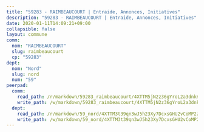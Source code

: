 ```yaml
---
title: "59283 - RAIMBEAUCOURT | Entraide, Annonces, Initiatives"
description: "59283 - RAIMBEAUCOURT | Entraide, Annonces, Initiatives"
date: 2020-01-11T14:09:21+09:00
collapsible: false
layout: commune
comm:
  nom: "RAIMBEAUCOURT"
  slug: raimbeaucourt
  cp: "59283"
dept:
  nom: "Nord"
  slug: nord
  num: "59"
peerpad:
  comm:
    read_path: /r/markdown/59283_raimbeaucourt/4XTTM5jN2z36gYroL2a3dnkHfNqmrJaoEY6nzoVAhYVfUtuAS
    write_path: /w/markdown/59283_raimbeaucourt/4XTTM5jN2z36gYroL2a3dnkHfNqmrJaoEY6nzoVAhYVfUtuAS-K3TgU3ZehjrAgdE3StsqVWy48UijeNQfcP4wM1V3sqkT2VYSMSvrNTDhkf3X3BWvzfVvcGm5SUwegUhhNF5TimCGVRdgHGMBSvEW4bp3CVqx5aQhHkCMcerSky5EHSUY5HqhSmfg
  dept:
    read_path: /r/markdown/59_nord/4XTTM3t39qn3wJ5h23Xy7DcxsGHU2vCoMP2z3iS4TUn3TrtdJ
    write_path: /w/markdown/59_nord/4XTTM3t39qn3wJ5h23Xy7DcxsGHU2vCoMP2z3iS4TUn3TrtdJ-K3TgTuZGkuZqXfr6fpmH7pGsMT6ndvZQMyRDze5QBt7XScLWHoBi246kLoDKpTH2Yo4f3AFSSJqGc2ozvNww7qPLqsDjpvahxCbQ6F5znbfjp6kVgaDcTYc9LyhwSfYuCevnvZUQ
---
```


